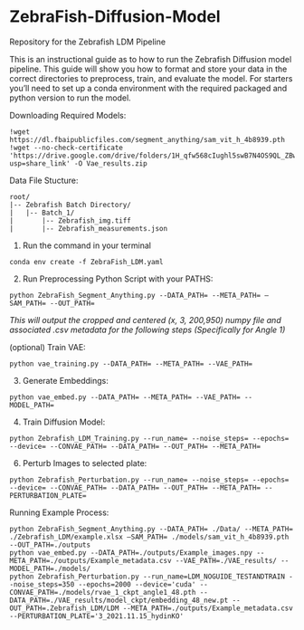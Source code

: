# ZebraFish-Diffusion-Model
Repository for the Zebrafish LDM Pipeline

This is an instructional guide as to how to run the Zebrafish Diffusion model pipeline.
This guide will show you how to format and store your data in the correct directories to preprocess, train, and evaluate the model.
For starters you’ll need to set up a conda environment with the required packaged and python version to run the model.

Downloading Required Models:
```
!wget https://dl.fbaipublicfiles.com/segment_anything/sam_vit_h_4b8939.pth
!wget --no-check-certificate 'https://drive.google.com/drive/folders/1H_qfw568cIughl5swB7N4OS9QL_ZBw9Y?usp=share_link' -O Vae_results.zip
```
Data File Stucture:
```
root/
|-- Zebrafish Batch Directory/
|   |-- Batch_1/
|       |-- Zebrafish_img.tiff
|       |-- Zebrafish_measurements.json
```
1. Run the command in your terminal
```
conda env create -f ZebraFish_LDM.yaml
```
2. Run Preprocessing Python Script with your PATHS:
```
python ZebraFish_Segment_Anything.py --DATA_PATH= --META_PATH= —SAM_PATH= --OUT_PATH=
```
*This will output the cropped and centered (x, 3, 200,950) numpy file and associated .csv metadata for the following steps (Specifically for Angle 1)*

(optional) Train VAE:
```
python vae_training.py --DATA_PATH= --META_PATH= --VAE_PATH=
```
3. Generate Embeddings:
```
python vae_embed.py --DATA_PATH= --META_PATH= --VAE_PATH= --MODEL_PATH=
```
4. Train Diffusion Model:
```
python Zebrafish_LDM_Training.py --run_name= --noise_steps= --epochs= --device= --CONVAE_PATH= --DATA_PATH= --OUT_PATH= --META_PATH=
```
6. Perturb Images to selected plate:
```
python Zebrafish_Perturbation.py --run_name= --noise_steps= --epochs= --device= --CONVAE_PATH= --DATA_PATH= --OUT_PATH= --META_PATH= --PERTURBATION_PLATE=
```
Running Example Process:
```
python ZebraFish_Segment_Anything.py --DATA_PATH= ./Data/ --META_PATH= ./Zebrafish_LDM/example.xlsx —SAM_PATH= ./models/sam_vit_h_4b8939.pth --OUT_PATH=./outputs
python vae_embed.py --DATA_PATH=./outputs/Example_images.npy --META_PATH=./outputs/Example_metadata.csv --VAE_PATH=./VAE_results/ --MODEL_PATH=./models/
python Zebrafish_Perturbation.py --run_name=LDM_NOGUIDE_TESTANDTRAIN --noise_steps=350 --epochs=2000 --device='cuda' --CONVAE_PATH=./models/rvae_1_ckpt_angle1_48.pth --DATA_PATH=./VAE_results/model_ckpt/embedding_48_new.pt --OUT_PATH=.Zebrafish_LDM/LDM --META_PATH=./outputs/Example_metadata.csv --PERTURBATION_PLATE='3_2021.11.15_hydinKO'
```



